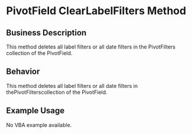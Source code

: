 # PivotField ClearLabelFilters Method

## Business Description
This method deletes all label filters or all date filters in the PivotFilters collection of the PivotField.

## Behavior
This method deletes all label filters or all date filters in thePivotFilterscollection of the PivotField.

## Example Usage
No VBA example available.